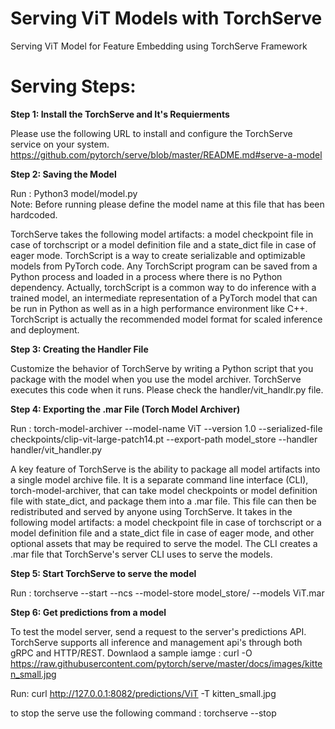# Serving ViT Models with TorchServe
Serving ViT Model for Feature Embedding using TorchServe Framework 

# Serving Steps:
**Step 1: Install the TorchServe and It's Requierments**

Please use the following URL to install and configure the TorchServe service on your system.
https://github.com/pytorch/serve/blob/master/README.md#serve-a-model

**Step 2: Saving the Model**

Run : Python3 model/model.py  
Note: Before running please define the model name at this file that has been hardcoded. 

TorchServe takes the following model artifacts: a model checkpoint file in case of torchscript or a model definition file and a state_dict file in case of eager mode.
TorchScript is a way to create serializable and optimizable models from PyTorch code. Any TorchScript program can be saved from a Python process and loaded in a process where there is no Python dependency.
Actually, torchScript is a common way to do inference with a trained model, an intermediate representation of a PyTorch model that can be run in Python as well as in a high performance environment like C++. TorchScript is actually the recommended model format for scaled inference and deployment.

**Step 3:  Creating the Handler File**

Customize the behavior of TorchServe by writing a Python script that you package with the model when you use the model archiver. TorchServe executes this code when it runs.
Please check the handler/vit_handlr.py file. 

**Step 4: Exporting the .mar File (Torch Model Archiver)**

Run : torch-model-archiver --model-name ViT --version 1.0 --serialized-file checkpoints/clip-vit-large-patch14.pt --export-path model_store  --handler handler/vit_handler.py

A key feature of TorchServe is the ability to package all model artifacts into a single model archive file. It is a separate command line interface (CLI), torch-model-archiver, that can take model checkpoints or model definition file with state_dict, and package them into a .mar file. This file can then be redistributed and served by anyone using TorchServe. It takes in the following model artifacts: a model checkpoint file in case of torchscript or a model definition file and a state_dict file in case of eager mode, and other optional assets that may be required to serve the model. The CLI creates a .mar file that TorchServe's server CLI uses to serve the models.

**Step 5: Start TorchServe to serve the model**

Run : torchserve --start --ncs --model-store model_store/ --models ViT.mar

**Step 6: Get predictions from a model**

To test the model server, send a request to the server's predictions API. TorchServe supports all inference and management api's through both gRPC and HTTP/REST.
Downlaod a sample iamge : curl -O https://raw.githubusercontent.com/pytorch/serve/master/docs/images/kitten_small.jpg

Run: curl http://127.0.0.1:8082/predictions/ViT -T kitten_small.jpg

to stop the serve use the following command :
torchserve --stop

